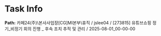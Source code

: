 # Task Info

**Path:** 카페24(주)\본사사업장\[CG]MI본부\휴직 / jslee04 / [273815] 유튜브쇼핑 정기_비정기 회의 진행 _ 후속 조치 추적 및 관리 / 2025-08-01_00-00-00

